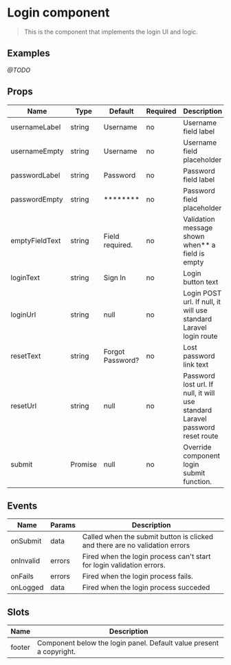 # Login component

> This is the component that implements the login UI and logic. 

## Examples
*@TODO*

## Props
| Name | Type | Default | Required | Description |
|------|------|---------|----------|-------------|
| usernameLabel | string | Username | no | Username field label |
| usernameEmpty | string | Username | no | Username field placeholder |
| passwordLabel | string | Password | no | Password field label |
| passwordEmpty | string | ******** | no | Password field placeholder |
| emptyFieldText | string | Field required. | no | Validation message shown when** a field is empty |
| loginText | string | Sign In | no | Login button text |
| loginUrl | string | null | no | Login POST url. If null, it will use standard Laravel login route |
| resetText | string | Forgot Password? | no | Lost password link text |
| resetUrl | string | null | no | Password lost url. If null, it will use standard Laravel password reset route |
| submit | Promise | null | no | Override component login submit function. |


## Events
| Name | Params | Description |
|------|--------|-------------|
| onSubmit | data | Called when the submit button is clicked and there are no validation errors |
| onInvalid | errors | Fired when the login process can't start for login validation errors. |
| onFails | errors | Fired when the login process fails. | 
| onLogged | data | Fired when the login process succeded |

## Slots
| Name | Description |
|------|-------------|
| footer | Component below the login panel. Default value present a copyright. |

